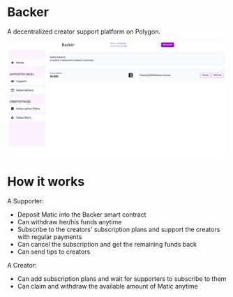 # Backer

A decentralized creator support platform on Polygon.



![](./images/backer.png)



# How it works



A Supporter:

- Deposit Matic into the Backer smart contract
- Can withdraw her/his funds anytime
- Subscribe to the creators' subscription plans and support the creators with regular payments
- Can cancel the subscription and get the remaining funds back
- Can send tips to creators



A Creator:

- Can add subscription plans and wait for supporters to subscribe to them
- Can claim and withdraw the available amount of Matic anytime

